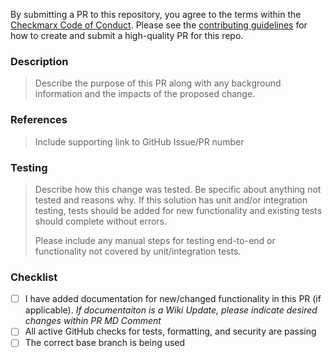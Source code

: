 By submitting a PR to this repository, you agree to the terms within the [Checkmarx Code of Conduct](https://github.com/checkmarx-ts/open-source-template/blob/master/CODE-OF-CONDUCT.md). Please see the [contributing guidelines](https://github.com/checkmarx-ts/open-source-template/blob/master/CONTRIBUTING.md) for how to create and submit a high-quality PR for this repo.

### Description

> Describe the purpose of this PR along with any background information and the impacts of the proposed change.

### References

> Include supporting link to GitHub Issue/PR number

### Testing

> Describe how this change was tested. Be specific about anything not tested and reasons why. If this solution has unit and/or integration testing, tests should be added for new functionality and existing tests should complete without errors.
>
> Please include any manual steps for testing end-to-end or functionality not covered by unit/integration tests.

### Checklist

- [ ] I have added documentation for new/changed functionality in this PR (if applicable).  *If documentaiton is a Wiki Update, please indicate desired changes within PR MD Comment*
- [ ] All active GitHub checks for tests, formatting, and security are passing
- [ ] The correct base branch is being used
